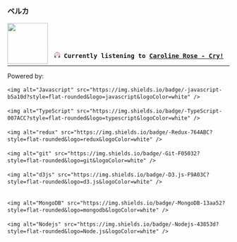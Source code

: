 ### ベルカ
<div align="center">
<kbd>
<a href="https://www.youtube.com/results?search_query=Caroline+Rose+Cry!" target="_blank">
    <img align="left" width="92" height="92" src="https:&#x2F;&#x2F;lastfm.freetls.fastly.net&#x2F;i&#x2F;u&#x2F;174s&#x2F;b5f5a8df2d4aa444e838aa82ee0c4e74.jpg">
</a>
</br></br></br>
<b><p align="center"><img height="14" width="14" src=https:&#x2F;&#x2F;github.com&#x2F;BelkaDev&#x2F;BelkaDev&#x2F;blob&#x2F;master&#x2F;assets&#x2F;listening2.png?raw&#x3D;true> Currently listening to <a href="https://www.youtube.com/results?search_query=Caroline+Rose+Cry!" target="_blank">Caroline Rose  - Cry!</a> </b></p>
</kbd>
</div>

---

Powered by:
<p>

    <img alt="Javascript" src="https://img.shields.io/badge/-javascript-b5a10d?style=flat-rounded&logo=javascript&logoColor=white" />

    <img alt="TypeScript" src="https://img.shields.io/badge/-TypeScript-007ACC?style=flat-rounded&logo=typescript&logoColor=white" />

    <img alt="redux" src="https://img.shields.io/badge/-Redux-764ABC?style=flat-rounded&logo=redux&logoColor=white" />

    <img alt="git" src="https://img.shields.io/badge/-Git-F05032?style=flat-rounded&logo=git&logoColor=white" />

    <img alt="d3js" src="https://img.shields.io/badge/-D3.js-F9A03C?style=flat-rounded&logo=d3.js&logoColor=white" />

    
    <img alt="MongoDB" src="https://img.shields.io/badge/-MongoDB-13aa52?style=flat-rounded&logo=mongodb&logoColor=white" />

    <img alt="Nodejs" src="https://img.shields.io/badge/-Nodejs-43853d?style=flat-rounded&logo=Node.js&logoColor=white" />

</p>